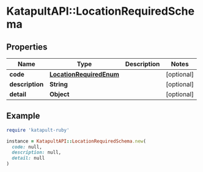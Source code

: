 # KatapultAPI::LocationRequiredSchema

## Properties

| Name | Type | Description | Notes |
| ---- | ---- | ----------- | ----- |
| **code** | [**LocationRequiredEnum**](LocationRequiredEnum.md) |  | [optional] |
| **description** | **String** |  | [optional] |
| **detail** | **Object** |  | [optional] |

## Example

```ruby
require 'katapult-ruby'

instance = KatapultAPI::LocationRequiredSchema.new(
  code: null,
  description: null,
  detail: null
)
```

